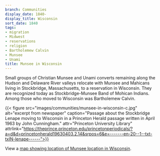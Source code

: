 ```yaml
---
branch: Communities
display_date: 1840-
display_title: Wisconsin
sort_date: 1840
tags:
- migration
- Midwest
- reservations
- religion
- Bartholemew Calvin
- Munsee
- Unami
title: Munsee in Wisconsin
---
```


Small groups of Christian Munsee and Unami converts remaining along the Hudson and Delaware River valleys relocate with Munsee and Mahicans living in Stockbridge, Massachusetts, to a reservation in Wisconsin. They are recognized today as Stockbridge-Munsee Band of Mohican Indians. Among those who moved to Wisconsin was Bartholemew Calvin.

{{< figure src="images/communities/munsee-in-wisconsin-c.jpg" alt="excerpt from newspaper" caption="Passage about the Stockbridge Lenape moving to Wisconsin in a Princeton Herald passage written in April 1963 by John Cunningham." attr="Princeton University Library" attrlink="https://theprince.princeton.edu/princetonperiodicals/?a=d&d=princetonherald19630403.2.14&srpos=6&e=-------en-20--1--txt-txIN-lenape------">}}

View a [map showing location of Munsee location in Wisconsin](https://commons.wikimedia.org/wiki/File:4015R_Stockbridge_Munsee_Community_Locator_Map.svg#/media/File:4015R_Stockbridge_Munsee_Community_Locator_Map.svg).
